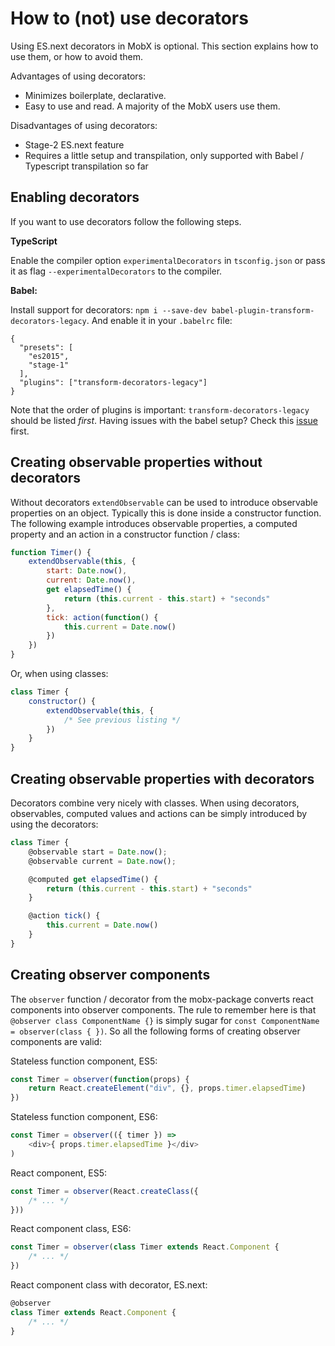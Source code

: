 # How to (not) use decorators

Using ES.next decorators in MobX is optional. This section explains how to use them, or how to avoid them.

Advantages of using decorators:
* Minimizes boilerplate, declarative.
* Easy to use and read. A majority of the MobX users use them.

Disadvantages of using decorators:
* Stage-2 ES.next feature
* Requires a little setup and transpilation, only supported with Babel / Typescript transpilation so far

## Enabling decorators

If you want to use decorators follow the following steps.

**TypeScript**

Enable the compiler option `experimentalDecorators` in `tsconfig.json` or pass it as flag `--experimentalDecorators` to the compiler.

**Babel:**

Install support for decorators: `npm i --save-dev babel-plugin-transform-decorators-legacy`. And enable it in your `.babelrc` file:

```
{
  "presets": [
    "es2015",
    "stage-1"
  ],
  "plugins": ["transform-decorators-legacy"]
}
```

Note that the order of plugins is important: `transform-decorators-legacy` should be listed *first*.
Having issues with the babel setup? Check this [issue](https://github.com/mobxjs/mobx/issues/105) first.

## Creating observable properties without decorators

Without decorators `extendObservable` can be used to introduce observable properties on an object.
Typically this is done inside a constructor function.
The following example introduces observable properties, a computed property and an action in a constructor function / class:

```javascript
function Timer() {
	extendObservable(this, {
		start: Date.now(),
		current: Date.now(),
		get elapsedTime() {
			return (this.current - this.start) + "seconds"
		},
        tick: action(function() {
          	this.current = Date.now()
        })
	})
}
```

Or, when using classes:

```javascript
class Timer {
	constructor() {
		extendObservable(this, {
			/* See previous listing */
		})
	}
}
```

## Creating observable properties with decorators

Decorators combine very nicely with classes.
When using decorators, observables, computed values and actions can be simply introduced by using the decorators:

```javascript
class Timer {
	@observable start = Date.now();
	@observable current = Date.now();

	@computed get elapsedTime() {
		return (this.current - this.start) + "seconds"
	}

	@action tick() {
		this.current = Date.now()
	}
}
```

## Creating observer components

The `observer` function / decorator from the mobx-package converts react components into observer components.
The rule to remember here is that `@observer class ComponentName {}` is simply sugar for `const ComponentName = observer(class { })`.
So all the following forms of creating observer components are valid:

Stateless function component, ES5:

```javascript
const Timer = observer(function(props) {
	return React.createElement("div", {}, props.timer.elapsedTime)
})
```

Stateless function component, ES6:

```javascript
const Timer = observer(({ timer }) =>
	<div>{ props.timer.elapsedTime }</div>
)
```

React component, ES5:

```javascript
const Timer = observer(React.createClass({
	/* ... */
}))
```

React component class, ES6:

```javascript
const Timer = observer(class Timer extends React.Component {
	/* ... */
})
```

React component class with decorator, ES.next:

```javascript
@observer
class Timer extends React.Component {
	/* ... */
}
```
